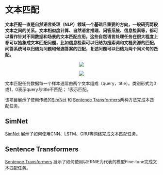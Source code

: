 # 文本匹配

**文本匹配一直是自然语言处理（NLP）领域一个基础且重要的方向，一般研究两段文本之间的关系。文本相似度计算、自然语言推理、问答系统、信息检索等，都可以看作针对不同数据和场景的文本匹配应用。这些自然语言处理任务在很大程度上都可以抽象成文本匹配问题，比如信息检索可以归结为搜索词和文档资源的匹配，问答系统可以归结为问题和候选答案的匹配，复述问题可以归结为两个同义句的匹配。**

<p align="center">
<img src="https://ai-studio-static-online.cdn.bcebos.com/1d24ea95d560465995515f8a3040202b092b07c6d03e4501b64a16dce01a1bbe" hspace='10'/> <br />
</p>


<p align="center">
<img src="https://ai-studio-static-online.cdn.bcebos.com/ff58769b237444b89bde5fec9d7215e02825b7d1f2864269986f1daa01b9f497" hspace='10'/> <br />
</p>


文本匹配任务数据每一个样本通常由两个文本组成（query，title）。类别形式为0或1，0表示query与title不匹配； 1表示匹配。


该项目展示了使用传统的[SimNet](./simnet) 和 [Sentence Transformers](./sentence_transformers)两种方法完成本匹配任务。

## SimNet

[SimNet](./simnet) 展示了如何使用CNN、LSTM、GRU等网络完成文本匹配任务。

## Sentence Transformers

[Sentence Transformers](./sentence_transformers) 展示了如何使用以ERNIE为代表的模型Fine-tune完成文本匹配任务。
